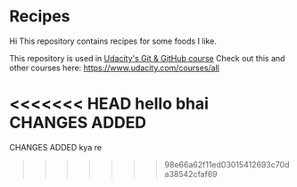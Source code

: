 # Recipes
Hi
This repository contains recipes for some foods I like.

This repository is used in [Udacity's Git & GitHub course](https://www.udacity.com/course/how-to-use-git-and-github--ud775)
Check out this and other courses here: https://www.udacity.com/courses/all

<<<<<<< HEAD
hello bhai CHANGES ADDED
=======
CHANGES ADDED kya re
>>>>>>> 98e66a62f11ed03015412693c70da38542cfaf69
